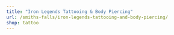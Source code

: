 ```yaml
---
title: "Iron Legends Tattooing & Body Piercing"
url: /smiths-falls/iron-legends-tattooing-and-body-piercing/
shop: tattoo
---
```

